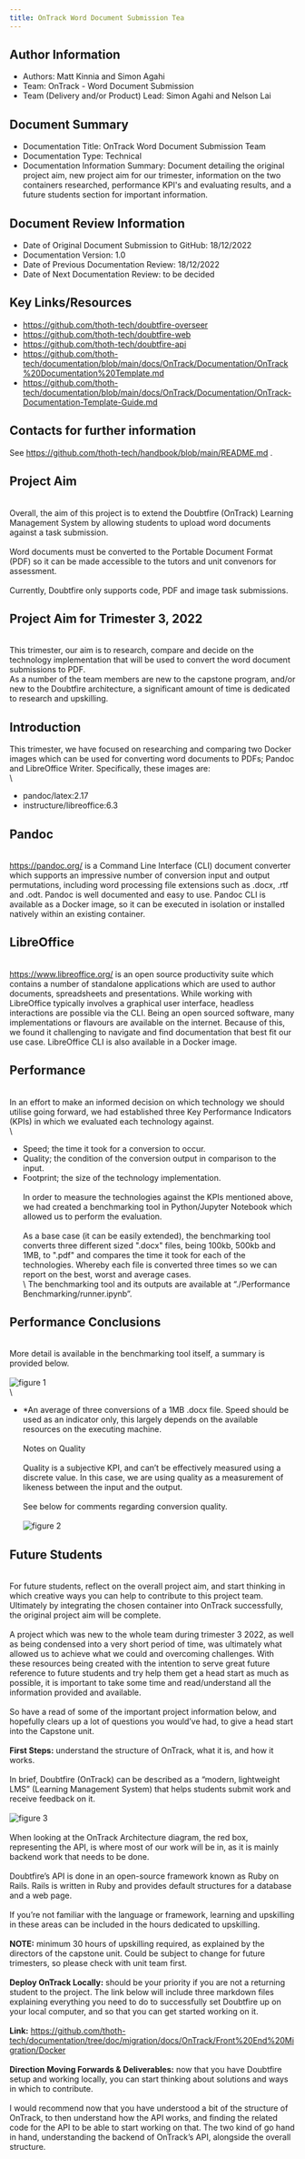 ```yaml
---
title: OnTrack Word Document Submission Tea
---
```


## Author Information

- Authors: Matt Kinnia and Simon Agahi
- Team: OnTrack - Word Document Submission
- Team (Delivery and/or Product) Lead: Simon Agahi and Nelson Lai

## Document Summary

- Documentation Title: OnTrack Word Document Submission Team
- Documentation Type: Technical
- Documentation Information Summary: Document detailing the original project aim, new project aim
  for our trimester, information on the two containers researched, performance KPI's and evaluating
  results, and a future students section for important information.

## Document Review Information

- Date of Original Document Submission to GitHub: 18/12/2022
- Documentation Version: 1.0
- Date of Previous Documentation Review: 18/12/2022
- Date of Next Documentation Review: to be decided

## Key Links/Resources

- <https://github.com/thoth-tech/doubtfire-overseer>
- <https://github.com/thoth-tech/doubtfire-web>
- <https://github.com/thoth-tech/doubtfire-api>
- <https://github.com/thoth-tech/documentation/blob/main/docs/OnTrack/Documentation/OnTrack%20Documentation%20Template.md>
- <https://github.com/thoth-tech/documentation/blob/main/docs/OnTrack/Documentation/OnTrack-Documentation-Template-Guide.md>

## Contacts for further information

See <https://github.com/thoth-tech/handbook/blob/main/README.md> .

## Project Aim

\
Overall, the aim of this project is to extend the Doubtfire (OnTrack) Learning Management System by allowing
students to upload word documents against a task submission. \
\
Word documents must be converted to the Portable Document Format (PDF) so it can be made accessible to
the tutors and unit convenors for assessment. \
\
Currently, Doubtfire only supports code, PDF and image task submissions.

## Project Aim for Trimester 3, 2022

\
This trimester, our aim is to research, compare and decide on the technology implementation that will
be used to convert the word document submissions to PDF. \
As a number of the team members are new to the capstone program, and/or new to the Doubtfire
architecture, a significant amount of time is dedicated to research and upskilling.

## Introduction

This trimester, we have focused on researching and comparing two Docker images which can be used for
converting word documents to PDFs; Pandoc and LibreOffice Writer. Specifically, these images are: \
\

- pandoc/latex:2.17
- instructure/libreoffice:6.3

## Pandoc

\
<https://pandoc.org/> is a Command Line Interface (CLI) document converter which supports an impressive
number of conversion input and output permutations, including word processing file extensions such as
.docx, .rtf and .odt. Pandoc is well documented and easy to use. Pandoc CLI is available as a Docker
image, so it can be executed in isolation or installed natively within an existing container.

## LibreOffice

\
<https://www.libreoffice.org/> is an open source productivity suite which contains a number of standalone
applications which are used to author documents, spreadsheets and presentations. While working with LibreOffice
typically involves a graphical user interface, headless interactions are possible via the CLI. Being
an open sourced software, many implementations or flavours are available on the internet. Because of
this, we found it challenging to navigate and find documentation that best fit our use case. LibreOffice
CLI is also available in a Docker image.

## Performance

\
In an effort to make an informed decision on which technology we should utilise going forward, we had
established three Key Performance Indicators (KPIs) in which we evaluated each technology against. \
\

- Speed; the time it took for a conversion to occur.
- Quality; the condition of the conversion output in comparison to the input.
- Footprint; the size of the technology implementation. \
  \
  In order to measure the technologies against the KPIs mentioned above, we had created a
  benchmarking tool in Python/Jupyter Notebook which allowed us to perform the evaluation. \
  \
  As a base case (it can be easily extended), the benchmarking tool converts three different sized
  ".docx" files, being 100kb, 500kb and 1MB, to ".pdf" and compares the time it took for each of the
  technologies. Whereby each file is converted three times so we can report on the best, worst and
  average cases. \
  \ The benchmarking tool and its outputs are available at “./Performance Benchmarking/runner.ipynb”.

## Performance Conclusions

\
More detail is available in the benchmarking tool itself, a summary is provided below. \
\
![figure 1](/figure1.PNG) \
\

- \*An average of three conversions of a 1MB .docx file. Speed should be used as an indicator only,
  this largely depends on the available resources on the executing machine. \
  \
  Notes on Quality \
  \
  Quality is a subjective KPI, and can’t be effectively measured using a discrete value. In this
  case, we are using quality as a measurement of likeness between the input and the output. \
  \
  See below for comments regarding conversion quality. \
  \
  ![figure 2](/figure2.PNG)

## Future Students

\
For future students, reflect on the overall project aim, and start thinking in which creative ways you
can help to contribute to this project team. Ultimately by integrating the chosen container into OnTrack
successfully, the original project aim will be complete. \
\
A project which was new to the whole team during trimester 3 2022, as well as being condensed into a
very short period of time, was ultimately what allowed us to achieve what we could and overcoming challenges.
With these resources being created with the intention to serve great future reference to future students
and try help them get a head start as much as possible, it is important to take some time and read/understand
all the information provided and available. \
\
So have a read of some of the important project information below, and hopefully clears up a lot of questions
you would’ve had, to give a head start into the Capstone unit. \
\
**First Steps:** understand the structure of OnTrack, what it is, and how it works. \
\
In brief, Doubtfire (OnTrack) can be described as a “modern, lightweight LMS” (Learning Management System)
that helps students submit work and receive feedback on it. \
\
![figure 3](/figure3.PNG) \
\
When looking at the OnTrack Architecture diagram, the red box, representing the API, is where most of
our work will be in, as it is mainly backend work that needs to be done. \
\
Doubtfire’s API is done in an open-source framework known as Ruby on Rails. Rails is written in Ruby
and provides default structures for a database and a web page. \
\
If you’re not familiar with the language or framework, learning and upskilling in these areas can be
included in the hours dedicated to upskilling. \
\
**NOTE:** minimum 30 hours of upskilling required, as explained by the directors of the capstone unit.
Could be subject to change for future trimesters, so please check with unit team first. \
\
**Deploy OnTrack Locally:** should be your priority if you are not a returning student to the project.
The link below will include three markdown files explaining everything you need to do to successfully
set Doubtfire up on your local computer, and so that you can get started working on it. \
\
**Link:** <https://github.com/thoth-tech/documentation/tree/doc/migration/docs/OnTrack/Front%20End%20Migration/Docker>
\
\
**Direction Moving Forwards & Deliverables:** now that you have Doubtfire setup and working locally,
you can start thinking about solutions and ways in which to contribute. \
\
I would recommend now that you have understood a bit of the structure of OnTrack, to then understand
how the API works, and finding the related code for the API to be able to start working on that. The
two kind of go hand in hand, understanding the backend of OnTrack’s API, alongside the overall structure.
